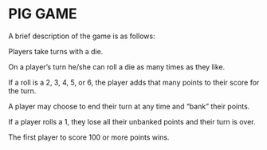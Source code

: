 # PIG GAME

A brief description of the game is as follows:

Players take turns with a die.

On a player’s turn he/she can roll a die as many times as they like.

If a roll is a 2, 3, 4, 5, or 6, the player adds that many points to their score for the turn.

A player may choose to end their turn at any time and “bank” their points.

If a player rolls a 1, they lose all their unbanked points and their turn is over.

The first player to score 100 or more points wins.
